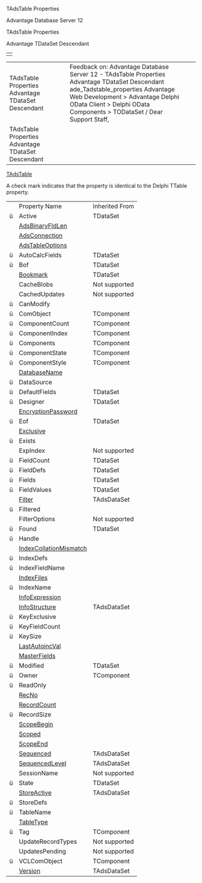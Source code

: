TAdsTable Properties




Advantage Database Server 12  

TAdsTable Properties

Advantage TDataSet Descendant

|  |
| --- |
|  |

|  |  |  |  |  |
| --- | --- | --- | --- | --- |
| TAdsTable Properties  Advantage TDataSet Descendant |  |  | Feedback on: Advantage Database Server 12 - TAdsTable Properties Advantage TDataSet Descendant ade\_Tadstable\_properties Advantage Web Development > Advantage Delphi OData Client > Delphi OData Components > TODataSet / Dear Support Staff, |  |
| TAdsTable Properties  Advantage TDataSet Descendant |  |  |  |  |

[TAdsTable](ade_tadstable_7.htm)

A check mark indicates that the property is identical to the Delphi TTable property.

|  |  |  |
| --- | --- | --- |
|  | Property Name | Inherited From |
| ü | Active | TDataSet |
|  | [AdsBinaryFldLen](ade_adsbinaryfldlen.htm) |  |
|  | [AdsConnection](ade_adsconnection.htm) |  |
|  | [AdsTableOptions](ade_adstableoptions.htm) |  |
| ü | AutoCalcFields | TDataSet |
| ü | Bof | TDataSet |
|  | [Bookmark](ade_bookmark.htm) | TDataSet |
|  | CacheBlobs | Not supported |
|  | CachedUpdates | Not supported |
| ü | CanModify |  |
| ü | ComObject | TComponent |
| ü | ComponentCount | TComponent |
| ü | ComponentIndex | TComponent |
| ü | Components | TComponent |
| ü | ComponentState | TComponent |
| ü | ComponentStyle | TComponent |
|  | [DatabaseName](ade_databasename.htm) |  |
| ü | DataSource |  |
| ü | DefaultFields | TDataSet |
| ü | Designer | TDataSet |
|  | [EncryptionPassword](ade_encryptionpassword_tadstable.htm) |  |
| ü | Eof | TDataSet |
|  | [Exclusive](ade_exclusive.htm) |  |
| ü | Exists |  |
|  | ExpIndex | Not supported |
| ü | FieldCount | TDataSet |
| ü | FieldDefs | TDataSet |
| ü | Fields | TDataSet |
| ü | FieldValues | TDataSet |
|  | [Filter](ade_filter.htm) | TAdsDataSet |
| ü | Filtered |  |
|  | FilterOptions | Not supported |
| ü | Found | TDataSet |
| ü | Handle |  |
|  | [IndexCollationMismatch](ade_indexcollationmismatch.htm) |  |
| ü | IndexDefs |  |
| ü | IndexFieldName |  |
|  | [IndexFiles](ade_indexfiles.htm) |  |
| ü | IndexName |  |
|  | [InfoExpression](ade_infoexpression.htm) |  |
|  | [InfoStructure](ade_infostructure.htm) | TAdsDataSet |
| ü | KeyExclusive |  |
| ü | KeyFieldCount |  |
| ü | KeySize |  |
|  | [LastAutoincVal](ade_lastautoincval_tadstable.htm) |  |
|  | [MasterFields](ade_masterfields.htm) |  |
| ü | Modified | TDataSet |
| ü | Owner | TComponent |
| ü | ReadOnly |  |
|  | [RecNo](ade_recno_7.htm) |  |
|  | [RecordCount](ade_recordcount.htm) |  |
| ü | RecordSize |  |
|  | [ScopeBegin](ade_scopebegin.htm) |  |
|  | [Scoped](ade_scoped.htm) |  |
|  | [ScopeEnd](ade_scopeend.htm) |  |
|  | [Sequenced](ade_sequenced.htm) | TAdsDataSet |
|  | [SequencedLevel](ade_sequencedlevel.htm) | TAdsDataSet |
|  | SessionName | Not supported |
| ü | State | TDataSet |
|  | [StoreActive](ade_storeactive.htm) | TAdsDataSet |
| ü | StoreDefs |  |
| ü | TableName |  |
|  | [TableType](ade_tabletype.htm) |  |
| ü | Tag | TComponent |
|  | UpdateRecordTypes | Not supported |
|  | UpdatesPending | Not supported |
| ü | VCLComObject | TComponent |
|  | [Version](ade_version.htm) | TAdsDataSet |